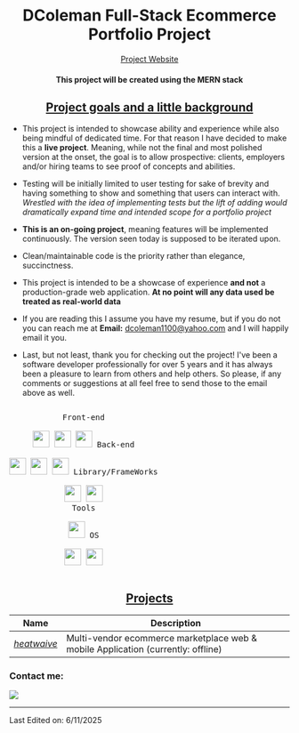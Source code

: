 <h1 align="center">DColeman Full-Stack Ecommerce Portfolio Project</h1>
<p align="center">
<a href="https://dcoleman1100.dev/" target="_blank">Project Website</a>
</p>
<h4 align="center">This project will be created using the MERN stack</h4>
<h2 align="center"><u>Project goals and a little background</u></h2>
<p align="center">

 - This project is intended to showcase ability and experience while also being mindful of dedicated time. For that reason I have decided to make this a **live project**. Meaning, while not the final and most polished version at the onset, the goal is to allow prospective: clients, employers and/or hiring teams to see proof of concepts and abilities.
 
 - Testing will be initially limited to user testing for sake of brevity and having something to show and something that users can interact with. *Wrestled with the idea of implementing tests but the lift of adding would dramatically expand time and intended scope for a portfolio project* 

 - **This is an on-going project**, meaning features will be implemented continuously. The version seen today is supposed to be iterated upon. 

 - Clean/maintainable code is the priority rather than elegance, succinctness.
 
 - This project is intended to be a showcase of experience **and not** a production-grade web application. 	**At no point will any data used be treated as real-world data** 

 - If you are reading this I assume you have my resume, but if you do not you can reach me at **Email:** [dcoleman1100@yahoo.com](mailto:dcoleman1100@yahoo.com) and I will happily email it you.
   
 - Last, but not least, thank you for checking out the project! I've been a software developer professionally for over 5 years and it has always been a pleasure to learn from others and help others. So please, if any comments or suggestions at all feel free to send those to the email above as well.

</p>

<p style="display: inline-block;" align="center">
  <kbd>
    <kbd>Front-end</kbd>
    <br>
    <br>
    <img width="30px" src="https://cdn.jsdelivr.net/gh/devicons/devicon/icons/html5/html5-original.svg" /> 
    <img width="30px" src="https://cdn.jsdelivr.net/gh/devicons/devicon/icons/css3/css3-plain.svg" /> 
    <img width="30px" src="https://cdn.jsdelivr.net/gh/devicons/devicon/icons/javascript/javascript-original.svg" />
  </kbd>
  <kbd>
    <kbd>Back-end</kbd>
    <br>
    <br>
    <img width="30px" src="https://cdn.jsdelivr.net/gh/devicons/devicon/icons/nodejs/nodejs-original.svg" />
    <img width="30px" src="https://cdn.jsdelivr.net/gh/devicons/devicon@latest/icons/express/express-original.svg" />
    <img width="30px" src="https://cdn.jsdelivr.net/gh/devicons/devicon@latest/icons/mongodb/mongodb-original.svg" />
  </kbd>
  <kbd>
    <kbd>Library/FrameWorks</kbd>
    <br>
    <br>
    <img width="30px" src="https://cdn.jsdelivr.net/gh/devicons/devicon@latest/icons/tailwindcss/tailwindcss-original.svg" />
    <img width="30px" src="https://cdn.jsdelivr.net/gh/devicons/devicon/icons/react/react-original.svg" />
  </kbd>
  <br>
<!--   <kbd>
    <kbd>Apps</kbd>
    <br>
    <br>
    <img width="30px" src="https://cdn.jsdelivr.net/gh/devicons/devicon/icons/java/java-original.svg" />
    <img width="30px" src="https://cdn.jsdelivr.net/gh/devicons/devicon/icons/kotlin/kotlin-original.svg" />
    <img width="30px" src="https://cdn.jsdelivr.net/gh/devicons/devicon/icons/dart/dart-original.svg" />
  </kbd> -->
<!--   <kbd>
    <kbd>Terminal Scripts</kbd>
    <br>
    <br>
    <img width="30px" src="https://cdn.jsdelivr.net/gh/devicons/devicon/icons/bash/bash-original.svg" />
  </kbd> -->
  <kbd>
    <kbd>Tools</kbd>
    <br>
    <br>
    <img width="30px" src="https://cdn.jsdelivr.net/gh/devicons/devicon/icons/vscode/vscode-original.svg" />
<!--     <img width="30px" src="https://github.com/termux/termux-app/raw/master/app/src/main/res/mipmap-xxxhdpi/ic_launcher.png" />
    <img width="30px" src="https://upload.wikimedia.org/wikipedia/commons/thumb/b/b2/Repl.it_logo.svg/512px-Repl.it_logo.svg.png"> -->
  </kbd>
  <kbd>
    <kbd>OS</kbd>
    <br>
    <br>
    <img width="30px" src="https://cdn.jsdelivr.net/gh/devicons/devicon/icons/linux/linux-original.svg" />
    <img width="30px" src="https://cdn.jsdelivr.net/gh/devicons/devicon/icons/windows8/windows8-original.svg" />
  </kbd>
</p>

<h2 align="center"><u>Projects</u></h2>

| Name                  | Description                                                |
| ---------------------------------|--------------------------------------------------------------- |
| _[heatwaive](#)_            | Multi-vendor ecommerce marketplace web & mobile Application (currently: offline)       |


### Contact me:

<a href="mailto:dcoleman1100@yahoo.com" target="_blank"><img src="https://img.shields.io/badge/Email-dcoleman1100@yahoo.com-70A9A1?style=for-the-badge&logo=mailboxdotorg"></a>

------
Last Edited on: 6/11/2025
